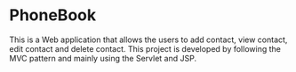 # PhoneBook
This is a Web application that allows the users to add contact, view contact, edit contact and delete contact. 
This project is developed by following the MVC pattern and mainly using the Servlet and JSP.
